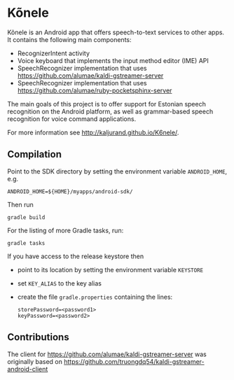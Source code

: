 Kõnele
======

Kõnele is an Android app that offers speech-to-text services to other apps.
It contains the following main components:

  - RecognizerIntent activity
  - Voice keyboard that implements the input method editor (IME) API
  - SpeechRecognizer implementation that uses <https://github.com/alumae/kaldi-gstreamer-server>
  - SpeechRecognizer implementation that uses <https://github.com/alumae/ruby-pocketsphinx-server>

The main goals of this project is to offer support for Estonian speech recognition on the
Android platform, as well as grammar-based speech recognition for voice command applications.

For more information see <http://kaljurand.github.io/K6nele/>.


Compilation
-----------

Point to the SDK directory by setting the environment variable
`ANDROID_HOME`, e.g.

	ANDROID_HOME=${HOME}/myapps/android-sdk/

Then run

	gradle build

For the listing of more Gradle tasks, run:

	gradle tasks


If you have access to the release keystore then

  - point to its location by setting the environment variable `KEYSTORE`
  - set `KEY_ALIAS` to the key alias
  - create the file `gradle.properties` containing the lines:

		storePassword=<password1>
		keyPassword=<password2>


Contributions
-------------

The client for https://github.com/alumae/kaldi-gstreamer-server
was originally based on https://github.com/truongdq54/kaldi-gstreamer-android-client
